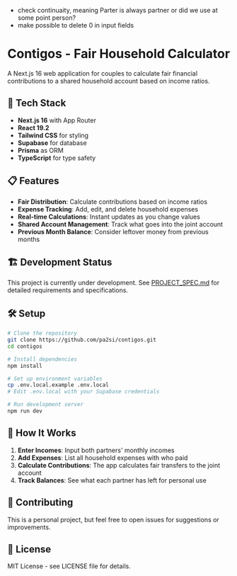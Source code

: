 - check continuaity, meaning Parter is always partner or did we use at some point person?
- make possible to delete 0 in input fields

# Contigos - Fair Household Calculator

A Next.js 16 web application for couples to calculate fair financial contributions to a shared household account based on income ratios.

## 🚀 Tech Stack

- **Next.js 16** with App Router
- **React 19.2**
- **Tailwind CSS** for styling
- **Supabase** for database
- **Prisma** as ORM
- **TypeScript** for type safety

## 📋 Features

- **Fair Distribution**: Calculate contributions based on income ratios
- **Expense Tracking**: Add, edit, and delete household expenses
- **Real-time Calculations**: Instant updates as you change values
- **Shared Account Management**: Track what goes into the joint account
- **Previous Month Balance**: Consider leftover money from previous months

## 🏗️ Development Status

This project is currently under development. See [PROJECT_SPEC.md](./PROJECT_SPEC.md) for detailed requirements and specifications.

## 🛠️ Setup

```bash
# Clone the repository
git clone https://github.com/pa2si/contigos.git
cd contigos

# Install dependencies
npm install

# Set up environment variables
cp .env.local.example .env.local
# Edit .env.local with your Supabase credentials

# Run development server
npm run dev
```

## 📖 How It Works

1. **Enter Incomes**: Input both partners' monthly incomes
2. **Add Expenses**: List all household expenses with who paid
3. **Calculate Contributions**: The app calculates fair transfers to the joint account
4. **Track Balances**: See what each partner has left for personal use

## 🤝 Contributing

This is a personal project, but feel free to open issues for suggestions or improvements.

## 📄 License

MIT License - see LICENSE file for details.

